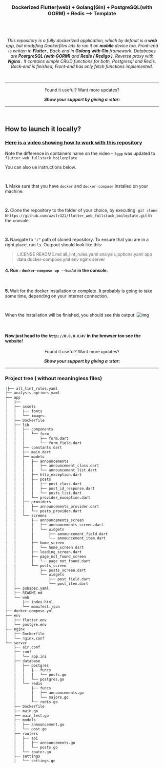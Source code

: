 <h3 align = "center"> Dockerized Flutter(web) + Golang(Gin) + PostgreSQL(with GORM) + Redis --> Template  </h1>

#

<br>
<p align = "center">
  <i>
    This repository is a fully dockerized application, which by default is a <b>web</b> app, but modyfing Dockerfiles lets to run it on <b> mobile </b> device too. 
    Front-end is written in <b> Flutter </b>, Back-end in <b> Golang with Gin </b> framework. Databases are <b> PostgreSQL (with GORM) </b> and <b> Redis ( Redigo )</b>. Reverse proxy with <b> Nginx </b>. It contains simple CRUD functions for both, Postgresql and Redis. Back-end is finished, Front-end has only fetch functions implemented.
  </i>
</p>

<br/>

---

<p align="center">
  Found it useful? Want more updates?
</p>

<p align = "center">
  <b> <i> Show your support by giving a :star: </b> </i>
</p>

---

</br>

## How to launch it locally?

### <a href ="https://www.youtube.com/watch?v=DzhjvyByvIs&feature=youtu.be&ab_channel=WiktorZaj%C4%85c">  Here is a video showing how to work with this repository </a>

Note the difference in containers name on the video - `fggp` was updated to `flutter_web_fullstack_boilerplate` 

You can also ue instructions below.

<br/>

<b> 1. </b> Make sure that you have `docker` and `docker-compose` installed on your machine.

<br/>

<b> 2. </b> Clone the repository to the folder of your choice, by executing: `git clone hhttps://github.com/wzslr321/flutter_web_fullstack_boileplate.git` in the console.

<br/>

<b> 3. </b> Navigate to  `"/"` path of cloned repository. To ensure that you are in a right place, run `ls`. Outpout should look like this:

> LICENSE  README.md  all_lint_rules.yaml  analysis_options.yaml  app  data  docker-compose.yml  env  nginx  server


#### 4.  Run : <b> `docker-compose up --build` </b> in the console.

<br/> 

<b> 5. </b> Wait for the docker installation to complete. It probably is going to take some time, depending on your internet connection.

<br/> 

When the installation will be finished, you should see this output:
![img](https://user-images.githubusercontent.com/59893892/104651401-e1aac080-56b7-11eb-8c85-a449ee4cb6c0.png)

<br/>

#### Now just head to the `http://0.0.0.0/#/` in the browser too see the website!



<p align="center">
  Found it useful? Want more updates?
</p>

<p align = "center">
  <b> <i> Show your support by giving a :star: </b> </i>
</p>

---

### Project tree ( without meaningless files)
```bash
|├── all_lint_rules.yaml
├── analysis_options.yaml
├── app
│   ├── 
│   ├── assets
│   │   ├── fonts
│   │   └── images
│   ├── Dockerfile
│   ├── lib
│   │   ├── components
│   │   │   └── form
│   │   │       ├── form.dart
│   │   │       └── form_field.dart
│   │   ├── constants.dart
│   │   ├── main.dart
│   │   ├── models
│   │   │   ├── announcements
│   │   │   │   ├── announcement_class.dart
│   │   │   │   └── announcement_list.dart
│   │   │   ├── http_exception.dart
│   │   │   ├── posts
│   │   │   │   ├── post_class.dart
│   │   │   │   ├── post_id_response.dart
│   │   │   │   └── posts_list.dart
│   │   │   └── provider_exception.dart
│   │   ├── providers
│   │   │   ├── announcements_provider.dart
│   │   │   └── posts_provider.dart
│   │   └── screens
│   │       ├── announcements_screen
│   │       │   ├── announcements_screen.dart
│   │       │   └── widgets
│   │       │       ├── announcement_field.dart
│   │       │       └── announcement_item.dart
│   │       ├── home_screen
│   │       │   └── home_screen.dart
│   │       ├── loading_screen.dart
│   │       ├── page_not_found_screen
│   │       │   └── page_not_found.dart
│   │       └── posts_screen
│   │           ├── posts_screen.dart
│   │           └── widgets
│   │               ├── post_field.dart
│   │               └── post_item.dart
│   ├── pubspec.yaml
│   ├── README.md
│   └── web
│       ├── index.html
│       └── manifest.json
├── docker-compose.yml
├── env
│   ├── flutter.env
│   └── postgre.env
├── nginx
│   ├── Dockerfile
│   └── nginx.conf
└── server
    ├── air.conf
    ├── conf
    │   └── app.ini
    ├── database
    │   ├── postgres
    │   │   ├── funcs
    │   │   │   └── posts.go
    │   │   └── postgres.go
    │   └── redis
    │       ├── funcs
    │       │   ├── announcements.go
    │       │   └── majors.go
    │       └── redis.go
    ├── Dockerfile
    ├── main.go
    ├── main_test.go
    ├── models
    │   ├── announcement.go
    │   └── post.go
    ├── routers
    │   ├── api
    │   │   ├── announcements.go
    │   │   └── posts.go
    │   └── router.go
    ├── settings
    │   └── settings.go


```

